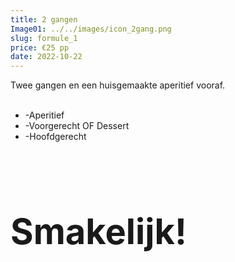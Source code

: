 ```yaml
---
title: 2 gangen
Image01: ../../images/icon_2gang.png
slug: formule_1
price: €25 pp
date: 2022-10-22
---
```

Twee gangen en een huisgemaakte aperitief vooraf.\
<br/> 

* \-A﻿peritief
* \-Voorgerecht O﻿F Dessert
* \-H﻿oofdgerecht
<br/> 

  # **<H1>S﻿makelijk!</H1>**
<br/>
